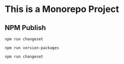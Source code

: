 # This is a Monorepo Project

## NPM Publish

```shell
npm run changeset
```

```shell
npm run version-packages
```

```shell
npm run changeset
```
